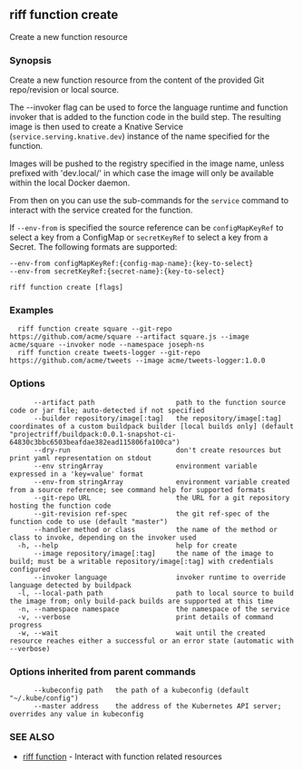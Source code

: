## riff function create

Create a new function resource

### Synopsis

Create a new function resource from the content of the provided Git repo/revision or local source.

The --invoker flag can be used to force the language runtime and function invoker that is added to the function code in the build step. The resulting image is then used to create a Knative Service (`service.serving.knative.dev`) instance of the name specified for the function.

Images will be pushed to the registry specified in the image name, unless prefixed with 'dev.local/' in which case the image will only be available within the local Docker daemon.

From then on you can use the sub-commands for the `service` command to interact with the service created for the function.

If `--env-from` is specified the source reference can be `configMapKeyRef` to select a key from a ConfigMap or `secretKeyRef` to select a key from a Secret. The following formats are supported:

    --env-from configMapKeyRef:{config-map-name}:{key-to-select}
    --env-from secretKeyRef:{secret-name}:{key-to-select}


```
riff function create [flags]
```

### Examples

```
  riff function create square --git-repo https://github.com/acme/square --artifact square.js --image acme/square --invoker node --namespace joseph-ns
  riff function create tweets-logger --git-repo https://github.com/acme/tweets --image acme/tweets-logger:1.0.0
```

### Options

```
      --artifact path                    path to the function source code or jar file; auto-detected if not specified
      --builder repository/image[:tag]   the repository/image[:tag] coordinates of a custom buildpack builder [local builds only] (default "projectriff/buildpack:0.0.1-snapshot-ci-64830c3bbc6503beafdae382ead115806fa100ca")
      --dry-run                          don't create resources but print yaml representation on stdout
      --env stringArray                  environment variable expressed in a 'key=value' format
      --env-from stringArray             environment variable created from a source reference; see command help for supported formats
      --git-repo URL                     the URL for a git repository hosting the function code
      --git-revision ref-spec            the git ref-spec of the function code to use (default "master")
      --handler method or class          the name of the method or class to invoke, depending on the invoker used
  -h, --help                             help for create
      --image repository/image[:tag]     the name of the image to build; must be a writable repository/image[:tag] with credentials configured
      --invoker language                 invoker runtime to override language detected by buildpack
  -l, --local-path path                  path to local source to build the image from; only build-pack builds are supported at this time
  -n, --namespace namespace              the namespace of the service
  -v, --verbose                          print details of command progress
  -w, --wait                             wait until the created resource reaches either a successful or an error state (automatic with --verbose)
```

### Options inherited from parent commands

```
      --kubeconfig path   the path of a kubeconfig (default "~/.kube/config")
      --master address    the address of the Kubernetes API server; overrides any value in kubeconfig
```

### SEE ALSO

* [riff function](riff_function.md)	 - Interact with function related resources

